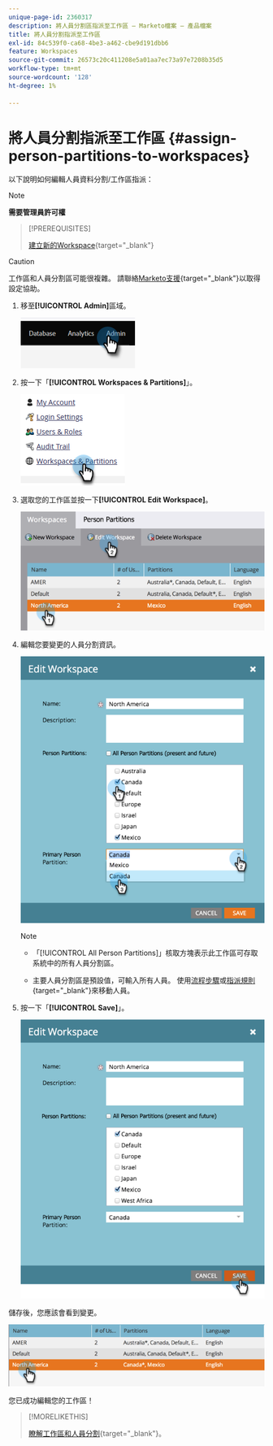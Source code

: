 ```yaml
---
unique-page-id: 2360317
description: 將人員分割區指派至工作區 — Marketo檔案 — 產品檔案
title: 將人員分割指派至工作區
exl-id: 84c539f0-ca68-4be3-a462-cbe9d191dbb6
feature: Workspaces
source-git-commit: 26573c20c411208e5a01aa7ec73a97e7208b35d5
workflow-type: tm+mt
source-wordcount: '128'
ht-degree: 1%

---
```


# 將人員分割指派至工作區 {#assign-person-partitions-to-workspaces}

以下說明如何編輯人員資料分割/工作區指派：

>[!NOTE]
>
>**需要管理員許可權**

>[!PREREQUISITES]
>
>[建立新的Workspace](/help/marketo/product-docs/administration/workspaces-and-person-partitions/create-a-new-workspace.md){target="_blank"}

>[!CAUTION]
>
>工作區和人員分割區可能很複雜。 請聯絡[Marketo支援](https://nation.marketo.com/t5/Support/ct-p/Support){target="_blank"}以取得設定協助。

1. 移至&#x200B;**[!UICONTROL Admin]**&#x200B;區域。

   ![](assets/assign-person-partitions-to-workspaces-1.png)

1. 按一下「**[!UICONTROL Workspaces & Partitions]**」。

   ![](assets/assign-person-partitions-to-workspaces-2.png)

1. 選取您的工作區並按一下&#x200B;**[!UICONTROL Edit Workspace]**。

   ![](assets/assign-person-partitions-to-workspaces-3.png)

1. 編輯您要變更的人員分割資訊。

   ![](assets/assign-person-partitions-to-workspaces-4.png)

   >[!NOTE]
   >
   >* 「[!UICONTROL All Person Partitions]」核取方塊表示此工作區可存取系統中的所有人員分割區。
   >
   >* 主要人員分割區是預設值，可輸入所有人員。 使用[流程步驟](/help/marketo/product-docs/core-marketo-concepts/smart-campaigns/flow-actions/use-add-choice-in-a-flow-step.md)或[指派規則](/help/marketo/product-docs/administration/workspaces-and-person-partitions/assigning-person-partitions-with-assignment-rules.md){target="_blank"}來移動人員。

1. 按一下「**[!UICONTROL Save]**」。

   ![](assets/assign-person-partitions-to-workspaces-5.png)

儲存後，您應該會看到變更。

![](assets/assign-person-partitions-to-workspaces-6.png)

您已成功編輯您的工作區！

>[!MORELIKETHIS]
>
>[瞭解工作區和人員分割](/help/marketo/product-docs/administration/workspaces-and-person-partitions/understanding-workspaces-and-person-partitions.md){target="_blank"}。
